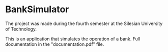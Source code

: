 # BankSimulator
 The project was made during the fourth semester at the Silesian University of Technology.  
 
 This is an application that simulates the operation of a bank. Full documentation in the "documentation.pdf" file.
